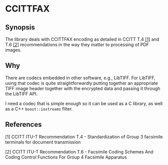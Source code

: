 # CCITTFAX

## Synopsis

The library deals with CCITTFAX encoding as detailed in CCITT T.4 [[1]](#1) and
T.6 [[2]](#2) recommendations in the way they matter to processing of PDF images.

## Why

There are codecs embedded in other software, e.g., LibTIFF. For LibTIFF, using
that codec is quite straightforwardly putting together an appropriate TIFF image
header together with the encrypted data and passing it through the LibTIFF API.

I need a codec that is simple enough so it can be used as a C library, as well
as a C++ `boost::iostreams` filter.

## References

<a id="1">[1]</a> CCITT ITU-T Recommendation T.4 - Standardization of Group 3 facsimile terminals for document transmission

<a id="2">[2]</a> CCITT ITU-T Recommendation T.6 - Facsimile Coding Schemes And Coding Control Functions For Group 4 Facsimile Apparatus

